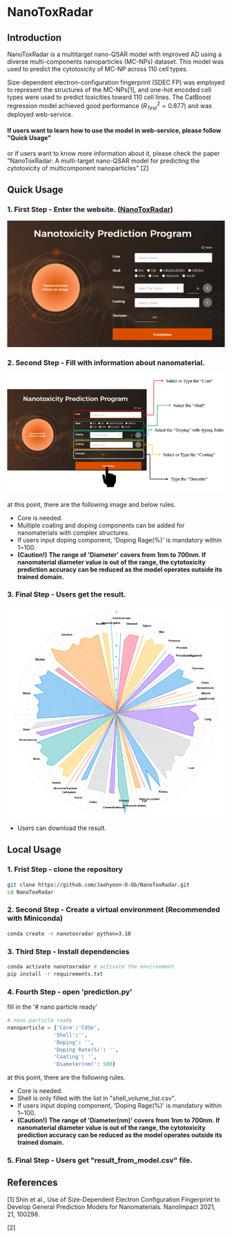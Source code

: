 # NanoToxRadar
## Introduction
NanoToxRadar is a multitarget nano-QSAR model with improved AD using a diverse multi-components nanoparticles (MC-NPs) dataset. This model was used to predict the cytotoxicity of MC-NP across 110 cell types.

Size-dependent electron-configuration fingerprint (SDEC FP) was employed to represent the structures of the MC-NPs[1], and one-hot encoded cell types were used to predict toxicities toward 110 cell lines. The CatBoost regression model achieved good performance $(R^{2}_{Test} = 0.877)$ and was deployed web-service.

#### If users want to learn how to use the model in web-service, please follow "Quick Usage"

or if users want to know more information about it, please check the paper "NanoToxRadar: A multi-target nano-QSAR model for predicting the cytotoxicity of multicomponent nanoparticles" [2]

## Quick Usage
### 1. First Step - Enter the website. ([NanoToxRadar](https://www.kitox.re.kr/nanotoxradar))
![Alt text for the image](images/image_1.png "Main screen in the website")

### 2. Second Step - Fill with information about nanomaterial.
![Alt text for the image](images/image_3.png "Fill the blank with the following rules")

at this point, there are the following image and below rules.
- Core is needed.
- Multiple coating and doping components can be added for nanomaterials with complex structures.
- If users input doping component, 'Doping Rage(%)' is mandatory within 1~100.
- **(Caution!)** **The range of 'Diameter' covers from 1nm to 700nm. If nanomaterial diameter value is out of the range, the cytotoxicity prediction accuracy can be reduced as the model operates outside its trained domain.**

### 3. Final Step - Users get the result.
![Alt text for the image](images/image_2.png "Prediction Result")
- Users can download the result.

## Local Usage
### 1. Frist Step - clone the repository
```bash
git clone https://github.com/Jaehyeon-O-Ob/NanoToxRadar.git
cd NanoToxRadar
```
### 2. Second Step - Create a virtual environment (Recommended with Miniconda)
```bash
conda create -n nanotoxradar python=3.10
```
### 3. Third Step - Install dependencies
```bash
conda activate nanotoxradar # activate the environment
pip install -r requirements.txt
```
### 4. Fourth Step - open 'prediction.py'
fill in the '# nano particle ready'
```python
# nano particle ready
nanoparticle = {'Core':'CdSe',
               'Shell':'',
               'Doping': '',
               'Doping Rate(%)': '',
               'Coating': '',
               'Diameter(nm)': 500}
```
at this point, there are the following rules.
- Core is needed.
- Shell is only filled with the list in "shell_volume_list.csv".
- If users input doping component, 'Doping Rage(%)' is mandatory within 1~100.
- **(Caution!)** **The range of 'Diameter(nm)' covers from 1nm to 700nm. If nanomaterial diameter value is out of the range, the cytotoxicity prediction accuracy can be reduced as the model operates outside its trained domain.**

### 5. Final Step - Users get "result_from_model.csv" file.

## References
[1] Shin et al., Use of Size-Dependent Electron Configuration Fingerprint to Develop General Prediction Models for Nanomaterials. NanoImpact 2021, 21, 100298.

[2] 
